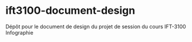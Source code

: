 # ift3100-document-design
Dépôt pour le document de design du projet de session du cours IFT-3100 Infographie
